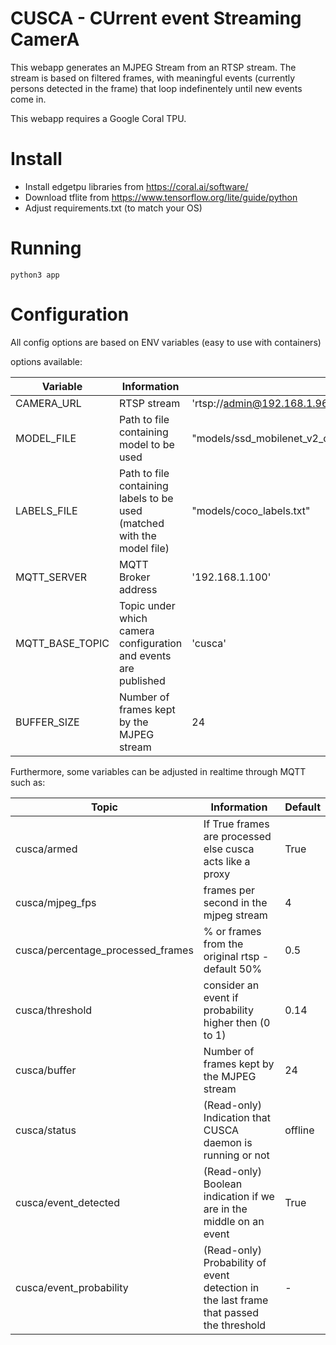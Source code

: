 # CUSCA - CUrrent event Streaming CamerA

This webapp generates an MJPEG Stream from an RTSP stream. The stream is based on filtered frames, with meaningful events (currently persons detected in the frame) that loop indefinentely until new events come in.

This webapp requires a Google Coral TPU.

# Install

- Install edgetpu libraries from https://coral.ai/software/
- Download tflite from https://www.tensorflow.org/lite/guide/python
- Adjust requirements.txt (to match your OS)

# Running

```python3 app```

# Configuration

All config options are based on ENV variables (easy to use with containers)

options available:

| Variable | Information | Default |
| ------------- | ------------- | ------------- | 
| CAMERA_URL | RTSP stream | 'rtsp://admin@192.168.1.96:554/user=admin_password=_channel=0_stream=0.sdp' | 
| MODEL_FILE | Path to file containing model to be used | "models/ssd_mobilenet_v2_coco_quant_postprocess_edgetpu.tflite" | 
| LABELS_FILE | Path to file containing labels to be used (matched with the model file) | "models/coco_labels.txt" | 
| MQTT_SERVER | MQTT Broker address | '192.168.1.100' |
| MQTT_BASE_TOPIC | Topic under which camera configuration and events are published | 'cusca' |
| BUFFER_SIZE | Number of frames kept by the MJPEG stream | 24 |

Furthermore, some variables can be adjusted in realtime through MQTT such as:

| Topic | Information | Default |
| ------------- | ------------- | ------------- | 
| cusca/armed | If True frames are processed else cusca acts like a proxy | True | 
| cusca/mjpeg_fps | frames per second in the mjpeg stream | 4 | 
| cusca/percentage_processed_frames | % or frames from the original rtsp - default 50% | 0.5 | 
| cusca/threshold | consider an event if probability higher then (0 to 1) | 0.14 |
| cusca/buffer | Number of frames kept by the MJPEG stream|  24 |
| cusca/status | (Read-only) Indication that CUSCA daemon is running or not | offline |
| cusca/event_detected | (Read-only) Boolean indication if we are in the middle on an event | True |
| cusca/event_probability | (Read-only) Probability of event detection in the last frame that passed the threshold | - |

